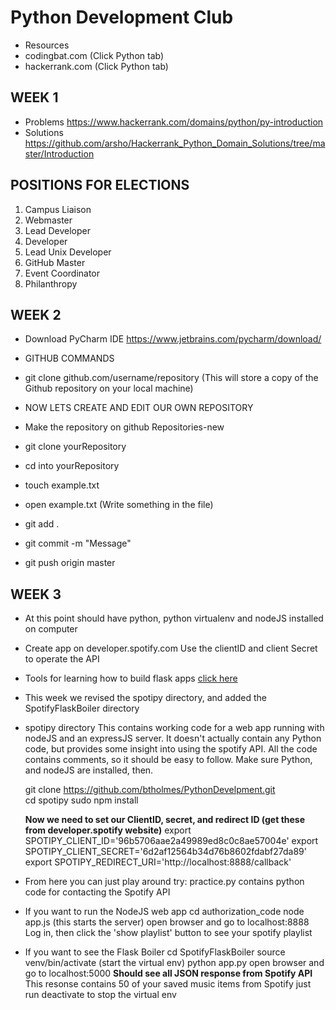 # Python Development Club
 * Resources
  * codingbat.com (Click Python tab) 
  * hackerrank.com (Click Python tab) 
	
## WEEK 1
 * Problems https://www.hackerrank.com/domains/python/py-introduction
 * Solutions https://github.com/arsho/Hackerrank_Python_Domain_Solutions/tree/master/Introduction
 
## POSITIONS FOR ELECTIONS 
1. Campus Liaison
2. Webmaster
3. Lead Developer
4. Developer
5. Lead Unix Developer     
6. GitHub Master
7. Event Coordinator 
8. Philanthropy

## WEEK 2
 * Download PyCharm IDE https://www.jetbrains.com/pycharm/download/

 * GITHUB COMMANDS 
  * git clone github.com/username/repository  (This will store a copy of the Github repository on your local machine) 
	
	
  * NOW LETS CREATE AND EDIT OUR OWN REPOSITORY
  * Make the repository on github Repositories-new
  * git clone yourRepository
  * cd into yourRepository
  * touch example.txt
  * open example.txt (Write something in the file) 
  * git add .
  * git commit -m "Message" 
  * git push origin master
	
## WEEK 3
 * At this point should have python, python virtualenv and nodeJS installed on computer

 * Create app on developer.spotify.com 
    Use the clientID and client Secret to operate the API 

 * Tools for learning how to build flask apps 
    [click here](http://file.allitebooks.com/20150530/Flask%20Web%20Development.pdf)
    
 * This week we revised the spotipy directory, and added the SpotifyFlaskBoiler directory
  * spotipy directory
    This contains working code for a web app running with nodeJS and an expressJS server. It doesn't 
    actually contain any Python code, but provides some insight into using the spotify API. 
    All the code contains comments, so it should be easy to follow. 
    Make sure Python, and nodeJS are installed, then.

    git clone https://github.com/btholmes/PythonDevelpment.git  
    cd spotipy 
    sudo npm install 
    
    **Now we need to set our ClientID, secret, and redirect ID (get these from developer.spotify website)** 
    export SPOTIPY_CLIENT_ID='96b5706aae2a49989ed8c0c8ae57004e'
    export SPOTIPY_CLIENT_SECRET='6d2af12564b34d76b8602fdabf27da89'
    export SPOTIPY_REDIRECT_URI='http://localhost:8888/callback'

  * From here you can just play around try: 
    practice.py contains python code for contacting the Spotify API 
    
  * If you want to run the NodeJS web app 
    cd authorization_code 
    node app.js (this starts the server) 
    open browser and go to localhost:8888
    Log in, then click the 'show playlist' button to see your spotify playlist 

  * If you want to see the Flask Boiler 
    cd SpotifyFlaskBoiler
    source venv/bin/activate (start the virtual env) 
    python app.py 
    open browser and go to localhost:5000
    **Should see all JSON response from Spotify API**
    This resonse contains 50 of your saved music items from Spotify 
    just run deactivate to stop the virtual env 




